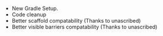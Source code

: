 - New Gradle Setup.
- Code cleanup
- Better scaffold compatability (Thanks to unascribed)
- Better visible barriers compatability (Thanks to unascribed)